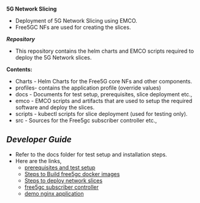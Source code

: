 **5G Network Slicing**

- Deployment of 5G Network Slicing using EMCO.
- Free5GC NFs are used for creating the slices.

***Repository***
- This repository contains the helm charts and EMCO scripts required to deploy the 5G Network slices.

****Contents:****
* Charts  - Helm Charts for the Free5G core NFs and other components.
* profiles- contains the application profile (override values)
* docs    - Documents for test setup, prerequisites, slice deployment etc.,
* emco    - EMCO scripts and artifacts that are used to setup the required software and deploy the slices.
* scripts - kubectl scripts for slice deployment (used for testing only).
* src     - Sources for the Free5gc subscriber controller etc.,

***Developer Guide***
-
- Refer to the docs folder for test setup and installation steps. 
- Here are the links,
    * [prerequisites and test setup](docs/test_setup.md)
    * [Steps to Build free5gc docker images](docs/free5g.md)
    * [Steps to deploy network slices](docs/README.md)
    * [free5gc subscriber controller](src/http-crd-controller/README.md)
    * [demo nginx application](src/demo-nginx-rtmp/README.md)


